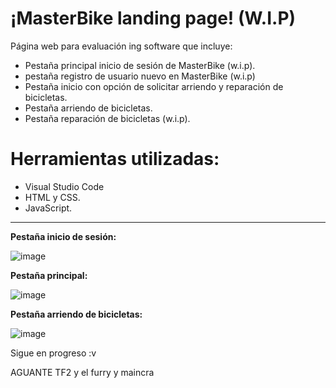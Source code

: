 # ¡MasterBike landing page! (W.I.P)
Página web para evaluación ing software que incluye:

- Pestaña principal inicio de sesión de MasterBike (w.i.p).
- pestaña registro de usuario nuevo en MasterBike (w.i.p)
- Pestaña inicio con opción de solicitar arriendo y reparación de bicicletas.
- Pestaña arriendo de bicicletas.
- Pestaña reparación de bicicletas (w.i.p).

# Herramientas utilizadas:
- Visual Studio Code
- HTML y CSS.
- JavaScript.
---

**Pestaña inicio de sesión:**

![image](https://github.com/user-attachments/assets/4e5fc022-ce8a-425a-ac47-5228f5f7d4b9)

**Pestaña principal:**

![image](https://github.com/user-attachments/assets/5cb76651-65fd-4942-92b3-d53669ff536f)

**Pestaña arriendo de bicicletas:**

![image](https://github.com/user-attachments/assets/56202edf-a268-4770-886a-3b7e3727d8de)


Sigue en progreso :v

AGUANTE TF2 y el furry y maincra 
